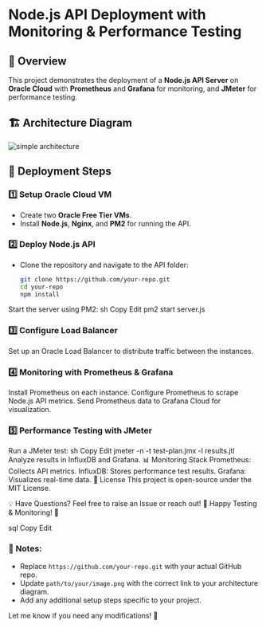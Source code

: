 # Node.js API Deployment with Monitoring & Performance Testing

## 📌 Overview
This project demonstrates the deployment of a **Node.js API Server** on **Oracle Cloud** with **Prometheus** and **Grafana** for monitoring, and **JMeter** for performance testing.

## 🏗️ Architecture Diagram
![simple architecture](https://github.com/user-attachments/assets/312a653f-014b-460b-95e3-5da36564d2f5)


## 🚀 Deployment Steps
### 1️⃣ **Setup Oracle Cloud VM**
- Create two **Oracle Free Tier VMs**.
- Install **Node.js**, **Nginx**, and **PM2** for running the API.

### 2️⃣ **Deploy Node.js API**
- Clone the repository and navigate to the API folder:
  ```sh
  git clone https://github.com/your-repo.git
  cd your-repo
  npm install
Start the server using PM2:
sh
Copy
Edit
pm2 start server.js
### 3️⃣ **Configure Load Balancer**
Set up an Oracle Load Balancer to distribute traffic between the instances.
### 4️⃣ **Monitoring with Prometheus & Grafana**
Install Prometheus on each instance.
Configure Prometheus to scrape Node.js API metrics.
Send Prometheus data to Grafana Cloud for visualization.
### 5️⃣ **Performance Testing with JMeter**
Run a JMeter test:
sh
Copy
Edit
jmeter -n -t test-plan.jmx -l results.jtl
Analyze results in InfluxDB and Grafana.
📊 Monitoring Stack
Prometheus: Collects API metrics.
InfluxDB: Stores performance test results.
Grafana: Visualizes real-time data.
📜 License
This project is open-source under the MIT License.

💡 Have Questions?
Feel free to raise an Issue or reach out!
🚀 Happy Testing & Monitoring! 🚀

sql
Copy
Edit

### 🔹 Notes:
- Replace `https://github.com/your-repo.git` with your actual GitHub repo.
- Update `path/to/your/image.png` with the correct link to your architecture diagram.
- Add any additional setup steps specific to your project.

Let me know if you need any modifications! 🚀
